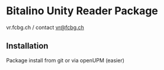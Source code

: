# Bitalino Unity Reader Package
vr.fcbg.ch / contact vr@fcbg.ch

## Installation

Package install from git or via openUPM (easier)